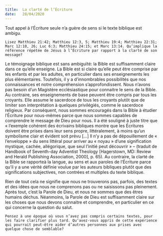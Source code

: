 ```yaml
---
title:  La clarté de l’Écriture
date:   28/04/2020
---
```


Tout appel à l’Écriture seule n’a guère de sens si le texte biblique est ambigu.

`Lisez Matthieu 21:42; Matthieu 12:3, 5; Matthieu 19:4; Matthieu 22:31; Marc 12:10, 26; Luc 6:3; Matthieu 24:15; et Marc 13:14. Qu’implique la référence répétée de Jésus à l’Écriture par rapport à la clarté de son message?`

Le témoignage biblique est sans ambiguïté: la Bible est suffisamment claire dans ce qu’elle enseigne. La Bible est si claire qu’elle peut être comprise par les enfants et par les adultes, en particulier dans ses enseignements les plus élémentaires. Toutefois, il y a d’innombrables possibilités que nos connaissances et notre compréhension s’approfondissent. Nous n’avons pas besoin d’un Magistère ecclésiastique pour connaitre le sens de la Bible. Au contraire, ses enseignements de base peuvent être compris par tous les croyants. Elle assume le sacerdoce de tous les croyants plutôt que de limiter son interprétation à quelques privilégiés, comme le sacerdoce religieux. Par conséquent, nous sommes encouragés dans la Bible à étudier l’Écriture pour nous-mêmes parce que nous sommes capables de comprendre le message de Dieu pour nous. Il a été souligné à juste titre que « l’exemple cohérent des écrivains bibliques montre que les Écritures doivent être prises dans leur sens propre, littéralement, à moins qu’un symbolisme clair et évident soit prévu [...] Il n’y a pas de dépouillement de « l’enveloppe » du sens littéral pour arriver au « noyau » d’une signification mystique, cachée, allégorique, que seul l’initié peut découvrir » – (traduit de Handbook of Seventh-day Adventist Theology [Hagerstown, MD: Review and Herald Publishing Association, 2000], p. 65). Au contraire, la clarté de la Bible se rapporteà la langue, au sens et aux paroles de l’Écriture parce qu’il y a une vérité définie voulue par les auteurs bibliques plutôt que des significations subjectives, non contrées et multiples du texte biblique.

Rien de tout cela ne signifie que nous ne trouverons pas, parfois, des textes et des idées que nous ne comprenons pas ou ne saisissons pas pleinement. Après tout, c’est la Parole de Dieu, et nous ne sommes que des êtres humains déchus. Néanmoins, la Parole de Dieu est suffisamment claire sur les choses que nous devons connaitre et comprendre, en particulier en ce qui concerne la question du salut.

`Pensez à une époque où vous n’avez pas compris certains textes, pour les faire clarifier plus tard. Qu’avez-vous appris de cette expérience qui pourrait peut-être aider d’autres personnes aux prises avec quelque chose de semblable?`

